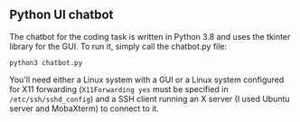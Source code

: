 ## Python UI chatbot

The chatbot for the coding task is written in Python 3.8 and uses the tkinter library for the GUI.  To run it, simply call the chatbot.py file:

`python3 chatbot.py`

You'll need either a Linux system with a GUI or a Linux system configured for X11 forwarding (`X11Forwarding yes` must be specified in `/etc/ssh/sshd_config`) and a SSH client running an X server (I used Ubuntu server and MobaXterm) to connect to it.
